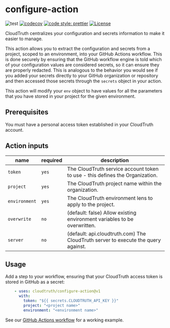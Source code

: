 # configure-action

 ![test](https://github.com/cloudtruth/configure-action/actions/workflows/test.yml/badge.svg)
[![codecov](https://codecov.io/gh/cloudtruth/configure-action/branch/main/graph/badge.svg?token=CZs9Fqr6k9)](https://codecov.io/gh/cloudtruth/configure-action)
[![code style: prettier](https://img.shields.io/badge/code_style-prettier-ff69b4.svg?style=flat-square)](https://github.com/prettier/prettier)
[![License](https://img.shields.io/badge/License-Apache%202.0-blue.svg)](https://opensource.org/licenses/Apache-2.0)

CloudTruth centralizes your configuration and secrets information to make it easier
to manage.

This action allows you to extract the configuration and secrets from a project, scoped
to an environment, into your GitHub Actions workflow.  This is done securely by ensuring
that the GitHub workflow engine is told which of your configuration values are considered
secrets, so it can ensure they are properly redacted.  This is analogous to the behavior
you would see if you added your secrets directly to your GitHub organization or repository
and then accessed those secrets through the `secrets` object in your action.

This action will modify your `env` object to have values for all the parameters that
you have stored in your project for the given environment.

## Prerequisites

You must have a personal access token established in your CloudTruth account.

## Action inputs

| name | required | description |
| ---- | -------- | ----------- |
| `token` | `yes` | The CloudTruth service account token to use - this defines the Organization. |
| `project` | `yes` | The CloudTruth project name within the organization. |
| `environment` | `yes` | The CloudTruth environment lens to apply to the project. |
| `overwrite` | `no` | (default: false) Allow existing environment variables to be overwritten. |
| `server` | `no` | (default: api.cloudtruth.com) The CloudTruth server to execute the query against. |

## Usage

Add a step to your workflow, ensuring that your CloudTruth access token is
stored in GitHub as a secret:

```yaml
    - uses: cloudtruth/configure-action@v1
      with:
        token: "${{ secrets.CLOUDTRUTH_API_KEY }}"
        project: "<project name>"
        environment: "<environment name>"
```

See our [GitHub Actions workflow](https://github.com/cloudtruth/configure-action/blob/main/.github/workflows/test.yml) for a working example.